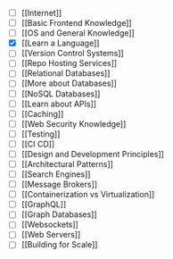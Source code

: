 - [ ] [[Internet]]
- [ ] [[Basic Frontend Knowledge]]
- [ ] [[OS and General Knowledge]]
- [x] [[Learn a Language]]
- [ ] [[Version Control Systems]]
- [ ] [[Repo Hosting Services]]
- [ ] [[Relational Databases]]
- [ ] [[More about Databases]]
- [ ] [[NoSQL Databases]]
- [ ] [[Learn about APIs]]
- [ ] [[Caching]]
- [ ] [[Web Security Knowledge]]
- [ ] [[Testing]]
- [ ] [[CI CD]]
- [ ] [[Design and Development Principles]]
- [ ] [[Architectural Patterns]]
- [ ] [[Search Engines]]
- [ ] [[Message Brokers]]
- [ ] [[Containerization vs Virtualization]]
- [ ] [[GraphQL]]
- [ ] [[Graph Databases]]
- [ ] [[Websockets]]
- [ ] [[Web Servers]]
- [ ] [[Building for Scale]]